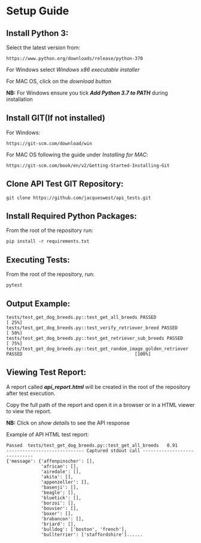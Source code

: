# Setup Guide

## Install Python 3:
Select the latest version from:
    
    
    https://www.python.org/downloads/release/python-370
    
For Windows select _Windows x86 executable installer_

For MAC OS, click on the _download button_
    
**NB:** For Windows ensure you tick **_Add Python 3.7 to PATH_** during installation


## Install GIT(If not installed)
For Windows:
    
    https://git-scm.com/download/win
    
For MAC OS following the guide under _Installing for MAC_:
    
    https://git-scm.com/book/en/v2/Getting-Started-Installing-Git
    

## Clone API Test GIT Repository:    
    git clone https://github.com/jacqueswest/api_tests.git
    
## Install Required Python Packages:
From the root of the repository run:
 
    pip install -r requirements.txt
    
## Executing Tests:
From the root of the repository, run:

    pytest

## Output Example:
    tests/test_get_dog_breeds.py::test_get_all_breeds PASSED                                                             [ 25%]
    tests/test_get_dog_breeds.py::test_verify_retriever_breed PASSED                                                     [ 50%]
    tests/test_get_dog_breeds.py::test_get_retriever_sub_breeds PASSED                                                   [ 75%]
    tests/test_get_dog_breeds.py::test_get_random_image_golden_retriever PASSED                                          [100%]

## Viewing Test Report:            
  A report called **_api_report.html_** will be created in the root of the repository after test execution.
  
  Copy the full path of the report and open it in a browser or in a HTML viewer to view the report.
  
  **NB:** Click on _show details_ to see the API response
  
  Example of API HTML test report:
  
    Passed	tests/test_get_dog_breeds.py::test_get_all_breeds	0.91	
    ----------------------------- Captured stdout call -----------------------------
    {'message': {'affenpinscher': [],
                 'african': [],
                 'airedale': [],
                 'akita': [],
                 'appenzeller': [],
                 'basenji': [],
                 'beagle': [],
                 'bluetick': [],
                 'borzoi': [],
                 'bouvier': [],
                 'boxer': [],
                 'brabancon': [],
                 'briard': [],
                 'bulldog': ['boston', 'french'],
                 'bullterrier': ['staffordshire']......
        
